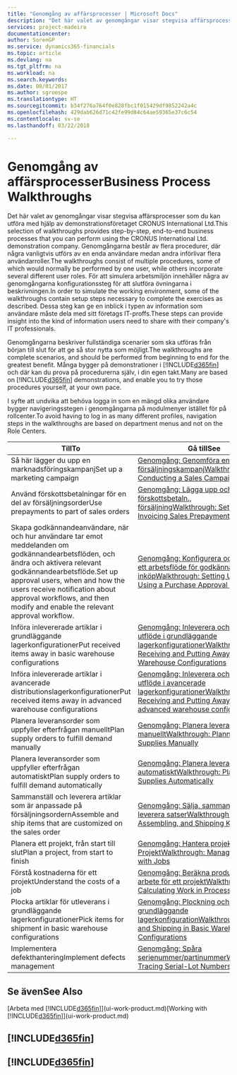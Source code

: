 ```yaml
---
title: "Genomgång av affärsprocesser | Microsoft Docs"
description: "Det här valet av genomgångar visar stegvisa affärsprocesser som du kan utföra med hjälp av demonstrationsföretaget CRONUS International Ltd. Genomgångarna består av flera procedurer, där några vanligtvis utförs av en enda användare medan andra införlivar flera användarroller. För att simulera arbetsmiljön innehåller några av genomgångarna konfigurationssteg för att slutföra övningarna i beskrivningen. Dessa steg kan ge en inblick i typen av information som användare måste dela med sitt företags IT-proffs."
services: project-madeira
documentationcenter: 
author: SorenGP
ms.service: dynamics365-financials
ms.topic: article
ms.devlang: na
ms.tgt_pltfrm: na
ms.workload: na
ms.search.keywords: 
ms.date: 08/01/2017
ms.author: sgroespe
ms.translationtype: HT
ms.sourcegitcommit: b34f276a764f0e828fbc1f015429df9852242a4c
ms.openlocfilehash: 429dab626d71c42fe99d84c64ae59365e37c6c54
ms.contentlocale: sv-se
ms.lasthandoff: 03/22/2018

---
```

# <a name="business-process-walkthroughs"></a><span data-ttu-id="ccd23-106">Genomgång av affärsprocesser</span><span class="sxs-lookup"><span data-stu-id="ccd23-106">Business Process Walkthroughs</span></span>
<span data-ttu-id="ccd23-107">Det här valet av genomgångar visar stegvisa affärsprocesser som du kan utföra med hjälp av demonstrationsföretaget CRONUS International Ltd.</span><span class="sxs-lookup"><span data-stu-id="ccd23-107">This selection of walkthroughs provides step-by-step, end-to-end business processes that you can perform using the CRONUS International Ltd. demonstration company.</span></span> <span data-ttu-id="ccd23-108">Genomgångarna består av flera procedurer, där några vanligtvis utförs av en enda användare medan andra införlivar flera användarroller.</span><span class="sxs-lookup"><span data-stu-id="ccd23-108">The walkthroughs consist of multiple procedures, some of which would normally be performed by one user, while others incorporate several different user roles.</span></span> <span data-ttu-id="ccd23-109">För att simulera arbetsmiljön innehåller några av genomgångarna konfigurationssteg för att slutföra övningarna i beskrivningen.</span><span class="sxs-lookup"><span data-stu-id="ccd23-109">In order to simulate the working environment, some of the walkthroughs contain setup steps necessary to complete the exercises as described.</span></span> <span data-ttu-id="ccd23-110">Dessa steg kan ge en inblick i typen av information som användare måste dela med sitt företags IT-proffs.</span><span class="sxs-lookup"><span data-stu-id="ccd23-110">These steps can provide insight into the kind of information users need to share with their company's IT professionals.</span></span>  

 <span data-ttu-id="ccd23-111">Genomgångarna beskriver fullständiga scenarier som ska utföras från början till slut för att ge så stor nytta som möjligt.</span><span class="sxs-lookup"><span data-stu-id="ccd23-111">The walkthroughs are complete scenarios, and should be performed from beginning to end for the greatest benefit.</span></span> <span data-ttu-id="ccd23-112">Många bygger på demonstrationer i [!INCLUDE[d365fin](includes/d365fin_md.md)] och där kan du prova på procedurerna själv, i din egen takt.</span><span class="sxs-lookup"><span data-stu-id="ccd23-112">Many are based on [!INCLUDE[d365fin](includes/d365fin_md.md)] demonstrations, and enable you to try those procedures yourself, at your own pace.</span></span>  

 <span data-ttu-id="ccd23-113">I syfte att undvika att behöva logga in som en mängd olika användare bygger navigeringsstegen i genomgångarna på modulmenyer istället för på rollcenter.</span><span class="sxs-lookup"><span data-stu-id="ccd23-113">To avoid having to log in as many different profiles, navigation steps in the walkthroughs are based on department menus and not on the Role Centers.</span></span>  

|<span data-ttu-id="ccd23-114">Till</span><span class="sxs-lookup"><span data-stu-id="ccd23-114">To</span></span>|<span data-ttu-id="ccd23-115">Gå till</span><span class="sxs-lookup"><span data-stu-id="ccd23-115">See</span></span>|  
|--------|---------|  
|<span data-ttu-id="ccd23-116">Så här lägger du upp en marknadsföringskampanj</span><span class="sxs-lookup"><span data-stu-id="ccd23-116">Set up a marketing campaign</span></span>|[<span data-ttu-id="ccd23-117">Genomgång: Genomföra en försäljningskampanj</span><span class="sxs-lookup"><span data-stu-id="ccd23-117">Walkthrough: Conducting a Sales Campaign</span></span>](walkthrough-conducting-a-sales-campaign.md)|  
|<span data-ttu-id="ccd23-118">Använd förskottsbetalningar för en del av försäljningsorder</span><span class="sxs-lookup"><span data-stu-id="ccd23-118">Use prepayments to part of sales orders</span></span>|[<span data-ttu-id="ccd23-119">Genomgång: Lägga upp och fakturera förskottsbetaln., försäljning</span><span class="sxs-lookup"><span data-stu-id="ccd23-119">Walkthrough: Setting Up and Invoicing Sales Prepayments</span></span>](walkthrough-setting-up-and-invoicing-sales-prepayments.md)|  
|<span data-ttu-id="ccd23-120">Skapa godkännandeanvändare, när och hur användare tar emot meddelanden om godkännandearbetsflöden, och ändra och aktivera relevant godkännandearbetsflöde.</span><span class="sxs-lookup"><span data-stu-id="ccd23-120">Set up approval users, when and how the users receive notification about approval workflows, and then modify and enable the relevant approval workflow.</span></span>|[<span data-ttu-id="ccd23-121">Genomgång: Konfigurera och använda ett arbetsflöde för godkännande av inköp</span><span class="sxs-lookup"><span data-stu-id="ccd23-121">Walkthrough: Setting Up and Using a Purchase Approval Workflow</span></span>](walkthrough-setting-up-and-using-a-purchase-approval-workflow.md)|  
|<span data-ttu-id="ccd23-122">Införa inlevererade artiklar i grundläggande lagerkonfigurationer</span><span class="sxs-lookup"><span data-stu-id="ccd23-122">Put received items away in basic warehouse configurations</span></span>|[<span data-ttu-id="ccd23-123">Genomgång: Inleverera och införa utflöde i grundläggande lagerkonfigurationer</span><span class="sxs-lookup"><span data-stu-id="ccd23-123">Walkthrough: Receiving and Putting Away in Basic Warehouse Configurations</span></span>](walkthrough-receiving-and-putting-away-in-basic-warehousing.md)|  
|<span data-ttu-id="ccd23-124">Införa inlevererade artiklar i avancerade distributionslagerkonfigurationer</span><span class="sxs-lookup"><span data-stu-id="ccd23-124">Put received items away in advanced warehouse configurations</span></span>|[<span data-ttu-id="ccd23-125">Genomgång: Inleverera och införa utflöde i avancerade lagerkonfigurationer</span><span class="sxs-lookup"><span data-stu-id="ccd23-125">Walkthrough: Receiving and Putting Away in advanced warehouse configurations</span></span>](walkthrough-receiving-and-putting-away-in-advanced-warehousing.md)|  
|<span data-ttu-id="ccd23-126">Planera leveransorder som uppfyller efterfrågan manuellt</span><span class="sxs-lookup"><span data-stu-id="ccd23-126">Plan supply orders to fulfill demand manually</span></span>|[<span data-ttu-id="ccd23-127">Genomgång: Planera leveranser manuellt</span><span class="sxs-lookup"><span data-stu-id="ccd23-127">Walkthrough: Planning Supplies Manually</span></span>](walkthrough-planning-supplies-manually.md)|  
|<span data-ttu-id="ccd23-128">Planera leveransorder som uppfyller efterfrågan automatiskt</span><span class="sxs-lookup"><span data-stu-id="ccd23-128">Plan supply orders to fulfill demand automatically</span></span>|[<span data-ttu-id="ccd23-129">Genomgång: Planera leveranser automatiskt</span><span class="sxs-lookup"><span data-stu-id="ccd23-129">Walkthrough: Planning Supplies Automatically</span></span>](walkthrough-planning-supplies-automatically.md)|  
|<span data-ttu-id="ccd23-130">Sammanställ och leverera artiklar som är anpassade på försäljningsordern</span><span class="sxs-lookup"><span data-stu-id="ccd23-130">Assemble and ship items that are customized on the sales order</span></span>|[<span data-ttu-id="ccd23-131">Genomgång: Sälja, sammanställa och leverera satser</span><span class="sxs-lookup"><span data-stu-id="ccd23-131">Walkthrough: Selling, Assembling, and Shipping Kits</span></span>](walkthrough-selling-assembling-and-shipping-kits.md)|  
|<span data-ttu-id="ccd23-132">Planera ett projekt, från start till slut</span><span class="sxs-lookup"><span data-stu-id="ccd23-132">Plan a project, from start to finish</span></span>|[<span data-ttu-id="ccd23-133">Genomgång: Hantera projekt med Projekt</span><span class="sxs-lookup"><span data-stu-id="ccd23-133">Walkthrough: Managing Projects with Jobs</span></span>](walkthrough-managing-projects-with-jobs.md)|  
|<span data-ttu-id="ccd23-134">Förstå kostnaderna för ett projekt</span><span class="sxs-lookup"><span data-stu-id="ccd23-134">Understand the costs of a job</span></span>|[<span data-ttu-id="ccd23-135">Genomgång: Beräkna produkter i arbete för ett projekt</span><span class="sxs-lookup"><span data-stu-id="ccd23-135">Walkthrough: Calculating Work in Process for a Job</span></span>](walkthrough-calculating-work-in-process-for-a-job.md)|  
|<span data-ttu-id="ccd23-136">Plocka artiklar för utleverans i grundläggande lagerkonfigurationer</span><span class="sxs-lookup"><span data-stu-id="ccd23-136">Pick items for shipment in basic warehouse configurations</span></span>|[<span data-ttu-id="ccd23-137">Genomgång: Plockning och leverans i grundläggande lagerkonfiguration</span><span class="sxs-lookup"><span data-stu-id="ccd23-137">Walkthrough: Picking and Shipping in Basic Warehouse Configurations</span></span>](walkthrough-picking-and-shipping-in-basic-warehousing.md)|  
|<span data-ttu-id="ccd23-138">Implementera defekthantering</span><span class="sxs-lookup"><span data-stu-id="ccd23-138">Implement defects management</span></span>|[<span data-ttu-id="ccd23-139">Genomgång: Spåra serienummer/partinummer</span><span class="sxs-lookup"><span data-stu-id="ccd23-139">Walkthrough: Tracing Serial-Lot Numbers</span></span>](walkthrough-tracing-serial-lot-numbers.md)|  

## <a name="see-also"></a><span data-ttu-id="ccd23-140">Se även</span><span class="sxs-lookup"><span data-stu-id="ccd23-140">See Also</span></span>
<span data-ttu-id="ccd23-141">[Arbeta med [!INCLUDE[d365fin](includes/d365fin_md.md)]](ui-work-product.md)</span><span class="sxs-lookup"><span data-stu-id="ccd23-141">[Working with [!INCLUDE[d365fin](includes/d365fin_md.md)]](ui-work-product.md)</span></span>  

## [!INCLUDE[d365fin](includes/free_trial_md.md)]  
## [!INCLUDE[d365fin](includes/training_link_md.md)]

